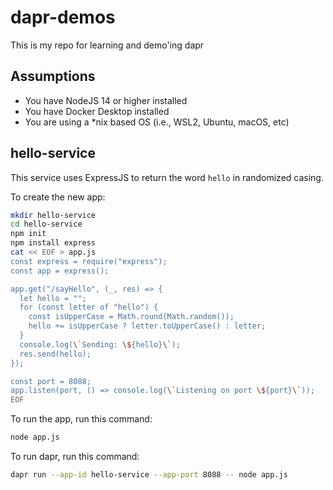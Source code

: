 # dapr-demos

This is my repo for learning and demo'ing dapr

## Assumptions

- You have NodeJS 14 or higher installed
- You have Docker Desktop installed
- You are using a \*nix based OS (i.e., WSL2, Ubuntu, macOS, etc)

## hello-service

This service uses ExpressJS to return the word `hello` in randomized casing.

To create the new app:

```bash
mkdir hello-service
cd hello-service
npm init
npm install express
cat << EOF > app.js
const express = require("express");
const app = express();

app.get("/sayHello", (_, res) => {
  let hello = "";
  for (const letter of "hello") {
    const isUpperCase = Math.round(Math.random());
    hello += isUpperCase ? letter.toUpperCase() : letter;
  }
  console.log(\`Sending: \${hello}\`);
  res.send(hello);
});

const port = 8088;
app.listen(port, () => console.log(\`Listening on port \${port}\`));
EOF
```

To run the app, run this command:

```bash
node app.js
```

To run dapr, run this command:

```bash
dapr run --app-id hello-service --app-port 8088 -- node app.js
```
